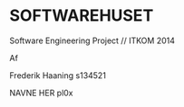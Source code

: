 SOFTWAREHUSET
=============

Software Engineering Project // ITKOM 2014

Af

Frederik Haaning s134521

NAVNE HER pl0x
